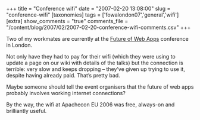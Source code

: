 +++
title = "Conference wifi"
date = "2007-02-20 13:08:00"
slug = "conference-wifi"
[taxonomies]
tags = ['fowalondon07','general','wifi']
[extra]
show_comments = "true"
comments_file = "/content/blog/2007/02/2007-02-20-conference-wifi-comments.csv"
+++

Two of my workmates are currently at the [Future of Web Apps](http://www.futureofwebapps.com/) conference in London.

Not only have they had to pay for their wifi (which they were using to update a page on our wiki with details of the talks) but the connection is terrible: very slow and keeps dropping – they’ve given up trying to use it, despite having already paid. That’s pretty bad.

Maybe someone should tell the event organisers that the future of web apps probably involves working internet connections?

By the way, the wifi at Apachecon EU 2006 was free, always-on and brilliantly useful.
